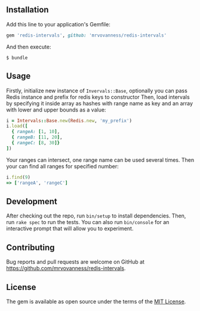 ## Installation

Add this line to your application's Gemfile:

```ruby
gem 'redis-intervals', github: 'mrvovanness/redis-intervals'
```

And then execute:

    $ bundle

## Usage

Firstly, initialize new instance of `Invervals::Base`, optionally you can pass Redis instance and prefix for redis keys to constructor
Then, load intervals by specifying it inside array as hashes with range name as key and an array with lower and upper bounds as a value:
```ruby
i = Intervals::Base.new(Redis.new, 'my_prefix')
i.load([
  { rangeA: [1, 10],
  { rangeB: [11, 20],
  { rangeC: [8, 30]}
])
```
Your ranges can intersect, one range name can be used several times.
Then your can find all ranges for specified number:
```ruby
i.find(9)
=> ['rangeA', 'rangeC']
```

## Development

After checking out the repo, run `bin/setup` to install dependencies. Then, run `rake spec` to run the tests. You can also run `bin/console` for an interactive prompt that will allow you to experiment.

## Contributing

Bug reports and pull requests are welcome on GitHub at https://github.com/mrvovanness/redis-intervals.


## License

The gem is available as open source under the terms of the [MIT License](http://opensource.org/licenses/MIT).

